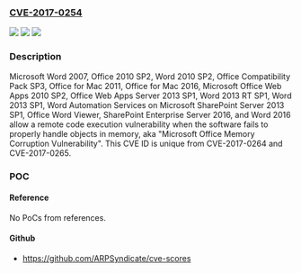 ### [CVE-2017-0254](https://cve.mitre.org/cgi-bin/cvename.cgi?name=CVE-2017-0254)
![](https://img.shields.io/static/v1?label=Product&message=Microsoft%20Office&color=blue)
![](https://img.shields.io/static/v1?label=Version&message=Microsoft%20Word%202007%2C%20Office%202010%20SP2%2C%20Word%202010%20SP2%2C%20Office%20Compatibility%20Pack%20SP3%2C%20Office%20for%20Mac%202011%2C%20Office%20for%20Mac%202016%2C%20Microsoft%20Office%20Web%20Apps%202010%20SP2%2C%20Office%20Web%20Apps%20Server%202013%20SP1%2C%20Word%202013%20RT%20SP1%2C%20Word%202013%20SP1%2C%20Word%20Automation%20Services%20on%20Microsoft%20SharePoint%20Server%202013%20SP1%2C%20Office%20Word%20Viewer%2C%20SharePoint%20Enterprise%20Server%202016%2C%20and%20Word%202016.%20&color=brightgreen)
![](https://img.shields.io/static/v1?label=Vulnerability&message=Remote%20Code%20Execution&color=brightgreen)

### Description

Microsoft Word 2007, Office 2010 SP2, Word 2010 SP2, Office Compatibility Pack SP3, Office for Mac 2011, Office for Mac 2016, Microsoft Office Web Apps 2010 SP2, Office Web Apps Server 2013 SP1, Word 2013 RT SP1, Word 2013 SP1, Word Automation Services on Microsoft SharePoint Server 2013 SP1, Office Word Viewer, SharePoint Enterprise Server 2016, and Word 2016 allow a remote code execution vulnerability when the software fails to properly handle objects in memory, aka "Microsoft Office Memory Corruption Vulnerability". This CVE ID is unique from CVE-2017-0264 and CVE-2017-0265.

### POC

#### Reference
No PoCs from references.

#### Github
- https://github.com/ARPSyndicate/cve-scores


